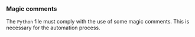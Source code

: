 ### Magic comments

The `Python` file must comply with the use of some magic comments. This is necessary for the automation process.
